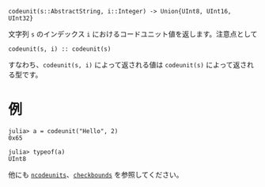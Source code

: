 ```
codeunit(s::AbstractString, i::Integer) -> Union{UInt8, UInt16, UInt32}
```

文字列 `s` のインデックス `i` におけるコードユニット値を返します。注意点として

```
codeunit(s, i) :: codeunit(s)
```

すなわち、`codeunit(s, i)` によって返される値は `codeunit(s)` によって返される型です。

# 例

```jldoctest
julia> a = codeunit("Hello", 2)
0x65

julia> typeof(a)
UInt8
```

他にも [`ncodeunits`](@ref)、[`checkbounds`](@ref) を参照してください。
